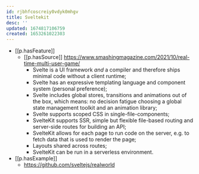 ```yaml
---
id: rjbhfcoscreiy0vdyk0mhgv
title: Sveltekit
desc: ''
updated: 1674817106759
created: 1653261022303
---
```



- [[p.hasFeature]]
  - [[p.hasSource]] https://www.smashingmagazine.com/2021/10/real-time-multi-user-game/
    -   Svelte is a UI framework _and_ a compiler and therefore ships minimal code without a client runtime;
    -   Svelte has an expressive templating language and component system (personal preference);
    -   Svelte includes global stores, transitions and animations out of the box, which means: no decision fatigue choosing a global state management toolkit and an animation library;
    -   Svelte supports scoped CSS in single-file-components;
    -   SvelteKit supports SSR, simple but flexible file-based routing and server-side routes for building an API;
    -   SvelteKit allows for each page to run code on the server, e.g. to fetch data that is used to render the page;
    -   Layouts shared across routes;
    -   SvelteKit can be run in a serverless environment.
- [[p.hasExample]]
  - https://github.com/sveltejs/realworld
